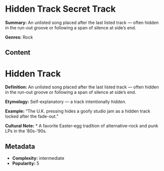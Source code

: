 # Hidden Track Secret Track

**Summary:** An unlisted song placed after the last listed track — often hidden in the run-out groove or following a span of silence at side’s end.

**Genres:** Rock

## Content

# Hidden Track

**Definition:** An unlisted song placed after the last listed track — often hidden in the run-out groove or following a span of silence at side’s end.

**Etymology:** Self-explanatory — a track intentionally *hidden.*

**Example:** “The U.K. pressing hides a goofy studio jam as a hidden track locked after the fade-out.”

**Cultural Note:** * A favorite Easter-egg tradition of alternative-rock and punk LPs in the ’80s-’90s.

## Metadata

- **Complexity:** intermediate
- **Popularity:** 5
